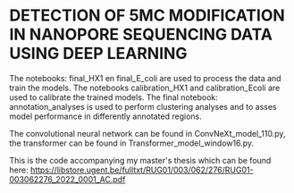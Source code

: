 # DETECTION OF 5MC MODIFICATION IN NANOPORE SEQUENCING DATA USING DEEP LEARNING

The notebooks: final_HX1 en final_E_coli are used to process the data and train the models. The notebooks calibration_HX1 and calibration_Ecoli are used to calibrate the trained models. The final notebook: annotation_analyses is used to perform clustering analyses and to asses model performance in differently annotated regions.

The convolutional neural network can be found in ConvNeXt_model_110.py, the transformer can be found in Transformer_model_window16.py.

This is the code accompanying my master's thesis which can be found here:
https://libstore.ugent.be/fulltxt/RUG01/003/062/276/RUG01-003062276_2022_0001_AC.pdf

